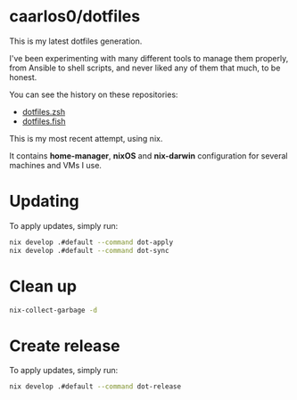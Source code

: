 # caarlos0/dotfiles

This is my latest dotfiles generation.

I've been experimenting with many different tools to manage them properly, from
Ansible to shell scripts, and never liked any of them that much, to be honest.

You can see the history on these repositories:

- [dotfiles.zsh](https://github.com/caarlos0/dotfiles.zsh)
- [dotfiles.fish](https://github.com/caarlos0/dotfiles.fish)

This is my most recent attempt, using nix.

It contains **home-manager**, **nixOS** and **nix-darwin** configuration
for several machines and VMs I use.

# Updating

To apply updates, simply run:

```bash
nix develop .#default --command dot-apply
nix develop .#default --command dot-sync
```

# Clean up

```sh
nix-collect-garbage -d
```

# Create release

To apply updates, simply run:

```bash
nix develop .#default --command dot-release
```
